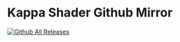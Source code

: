 # Kappa Shader Github Mirror

[![Github All Releases](https://img.shields.io/github/downloads/rre36/KappaShader_Mirror/total.svg)]()
